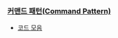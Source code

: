 ### [커맨드 패턴(Command Pattern)](https://www.notion.so/Command-Pattern-63deb6c77001409bafe5baad5759546a)
- [코드 모음](./command)
